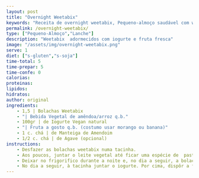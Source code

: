 ```yaml
---
layout: post
title: "Overnight Weetabix"
keywords: "Receita de overnight weetabix, Pequeno-almoço saudável com weetabix, Weetabix com iogurte e fruta, Como fazer overnight weetabix, Lanche rápido e vegano"
permalink: /overnight-weetabix/
type: ["Pequeno-Almoço","Lanche"]
description: "Weetabix  adormecidos com iogurte e fruta fresca"
image: "/assets/img/overnight-weetabix.png"
serve: 1
diet: ["s-gluten","s-soja"]
time-total: 5
time-prepar: 5
time-confe: 0
calorias:
proteinas:
lipidos:
hidratos:
author: original
ingredients:
    - 1,5 | Bolachas Weetabix
    - "| Bebida Vegetal de amêndoa/arroz q.b."
    - 100gr | de Iogurte Vegan natural
    - "| Fruta a gosto q.b. (costumo usar morango ou banana)"
    - 1 c. chá | de Manteiga de Amendoim
    - 1/2 c. chá | de Agave (opcional)
instructions:
    - Desfazer as bolachas weetabix numa tacinha.
    - Aos poucos, juntar o leite vegetal até ficar uma espécie de  pasta com alguma consistência. A ideia não é que fique líquida.
    - Deixar no frigorifico durante a noite e, no dia a seguir, a bolacha deverá estar numa textura tipo _cheesecake_.
    - No dia a seguir, à tacinha juntar o iogurte. Por cima, dispôr a fruta cortada e finalizar com um fio de manteiga de amendoim e de agave (opcional).
---
```

